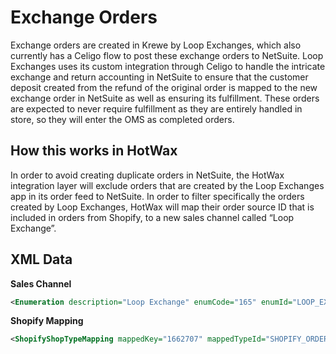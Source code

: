 # Exchange Orders

Exchange orders are created in Krewe by Loop Exchanges, which also currently has a Celigo flow to post these exchange orders to NetSuite. Loop Exchanges uses its custom integration through Celigo to handle the intricate exchange and return accounting in NetSuite to ensure that the customer deposit created from the refund of the original order is mapped to the new exchange order in NetSuite as well as ensuring its fulfillment. These orders are expected to never require fulfillment as they are entirely handled in store, so they will enter the OMS as completed orders.

## How this works in HotWax
In order to avoid creating duplicate orders in NetSuite, the HotWax integration layer will exclude orders that are created by the Loop Exchanges app in its order feed to NetSuite. In order to filter specifically the orders created by Loop Exchanges, HotWax will map their order source ID that is included in orders from Shopify, to a new sales channel called “Loop Exchange”.

## XML Data

**Sales Channel**

```xml
<Enumeration description="Loop Exchange" enumCode="165" enumId="LOOP_EXCHANGE_CHANNEL" enumTypeId="ORDER_SALES_CHANNEL" />
```

**Shopify Mapping**
```xml
<ShopifyShopTypeMapping mappedKey="1662707" mappedTypeId="SHOPIFY_ORDER_SOURCE" mappedValue="LOOP_EXCHANGE_CHANNEL" shopId="SHOP"/>
```
